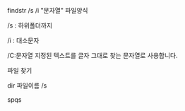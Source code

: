 findstr /s /i "문자열"  파일양식

/s : 하위폴더까지

/i : 대소문자

/C:문자열  지정된 텍스트를 글자 그대로 찾는 문자열로 사용합니다.



파일 찾기

dir 파일이름 /s

spqs
